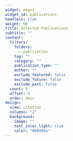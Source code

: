 ```yaml
---
widget: pages
widget_id: publications
headless: true
weight: 90
title: Selected Publications
subtitle: ""
content:
  filters:
    folders:
      - publication
    tag: ""
    category: ""
    publication_type: ""
    author: ""
    exclude_featured: false
    exclude_future: false
    exclude_past: false
  count: 0
  offset: 0
  order: desc
design:
  view: citation
  columns: "2"
  background:
    image: ""
    text_color_light: true
    color: "#00009a"
---
```

